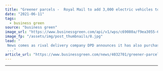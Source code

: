 ```yaml
---
title: "Greener parcels -  Royal Mail to add 3,000 electric vehicles to fleet"
date: "2021-06-11"
tags: 
  - business green
source: "business green"
image_url: "https://www.businessgreen.com/api/v1/wps/c69080a/f9ea3055-6cb3-4bf6-b713-ec3ef0d1a9eb/7/SWNS-ROYAL-MAIL-BRISTOL-002-185x114.jpg"
image_fp: "/assets/img/post_thumbnails/8.jpg"
lead: "
 News comes as rival delivery company DPD announces it has also purchased 750 e-vans
 ..."
article_url: "https://www.businessgreen.com/news/4032701/greener-parcels-royal-mail-add-evs-fleet"
---
```


---
